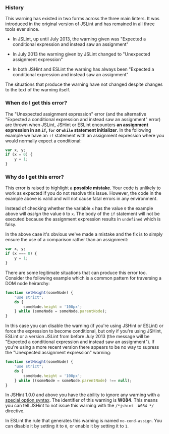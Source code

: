 <!---
{
    "titles": [
        "Unexpected assignment expression",
        "Expected a conditional expression and instead saw an assignment",
        "W084"
    ],
    "slugs": [
        "unexpected-assignment-expression",
        "expected-a-conditional-expression",
        "w084"
    ],
    "linters": [
        "jslint",
        "jshint",
        "eslint"
    ],
    "author": "jklein"
}
-->

### History

This warning has existed in two forms across the three main linters. It was
introduced in the original version of JSLint and has remained in all three tools
ever since.

 - In JSLint, up until July 2013, the warning given was "Expected a conditional
   expression and instead saw an assignment"

 - In July 2013 the warning given by JSLint changed to "Unexpected assignment
   expression"

 - In both JSHint and ESLint the warning has always been "Expected a conditional
   expression and instead saw an assignment"

The situations that produce the warning have not changed despite changes to the
text of the warning itself.

### When do I get this error?

The "Unexpected assignment expression" error (and the alternative "Expected a
conditional expression and instead saw an assignment" error) are thrown when
JSLint, JSHint or ESLint encounters **an assignment expression in an `if`, `for`
or `while` statement initializer**. In the following example we have an `if`
statement with an assignment expression where you would normally expect a
conditional:

<!---
{
    "linter": "jslint",
    "eslint": {
        "no-cond-assign": 1
    }
}
-->
```javascript
var x, y;
if (x = 0) {
    y = 1;
}
```

### Why do I get this error?

This error is raised to highlight a **possible mistake**. Your code is unlikely
to work as expected if you do not resolve this issue. However, the code in the
example above is valid and will not cause fatal errors in any environment.

Instead of checking whether the variable `x` has the value `0` the example above
will *assign* the value `0` to `x`. The body of the `if` statement will not be
executed because the assignment expression results in `undefined` which is
falsy.

In the above case it's obvious we've made a mistake and the fix is to simply
ensure the use of a comparison rather than an assignment:

<!---
{
    "linter": "jslint",
    "eslint": {
        "no-cond-assign": 1
    }
}
-->
```javascript
var x, y;
if (x === 0) {
    y = 1;
}
```

There are some legitimate situations that can produce this error too. Consider
the following example which is a common pattern for traversing a DOM node
heirarchy:

<!---
{
    "linter": "jshint",
    "eslint": {
        "no-cond-assign": 1
    }
}
-->
```javascript
function setHeight(someNode) {
    "use strict";
    do {
        someNode.height = '100px';
    } while (someNode = someNode.parentNode);
}
```

In this case you can disable the warning (if you're using JSHint or ESLint) or
force the expression to become conditional, but only if you're using JSHint,
ESLint or a version JSLint from before July 2013 (the message will be "Expected
a conditional expression and instead saw an assignment"). If you're using a more
recent version there appears to be no way to supress the "Unexpected assignment
expression" warning:

<!---
{
    "linter": "jshint",
    "version": "2013-05-31",
    "eslint": {
        "no-cond-assign": 1
    }
}
-->
```javascript
function setHeight(someNode) {
    "use strict";
    do {
        someNode.height = '100px';
    } while ((someNode = someNode.parentNode) !== null);
}
```

In JSHint 1.0.0 and above you have the ability to ignore any warning with a
[special option syntax][jshintopts]. The identifier of this warning is **W084**.
This means you can tell JSHint to not issue this warning with the `/*jshint
-W084 */` directive.

In ESLint the rule that generates this warning is named `no-cond-assign`. You
can disable it by setting it to `0`, or enable it by setting it to `1`.

[jshintopts]: http://jshint.com/docs/#options
